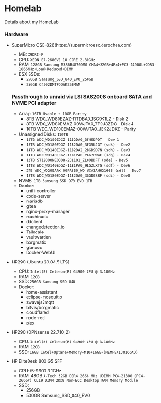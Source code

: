 # Homelab
Details about my HomeLab

### Hardware

- SuperMicro CSE-826(https://supermicroesx.derochea.com):
    - MB: `X9DRI-F`
    - CPU: `XEON E5-2680V2 10 CORE 2.80GHz`
    - RAM: `128GB Samsung M386B4G70DM0-CMA4+32GB+4Rx4+PC3-14900L+DDR3-1866MHz+Load+Reduced+DIMM`
    - ESX SSDs: 
      - `250GB Samsung_SSD_840_EVO_250GB`
      - `256GB C4002DMTFDDAK256MAM`
    ### Passthrough to unraid via LSI SAS2008 onboard SATA and NVME PCI adapter
    - Array: `16TB Usable + 10GB Parity`
      - 8TB WDC_WD80EZAZ-11TDBA0_1SG9K1LZ - Disk 2
      - 8TB WDC_WD80EMAZ-00WJTA0_7P0J3ZDC - Disk 4
      - 10TB WDC_WD100EMAZ-00WJTA0_JEK2JDKZ - Parity
    - Unassigned Disks: `110TB`
      - `18TB WDC_WD180EDGZ-11B2DA0_3FH5DPDT - Dev 1`
      - `18TB WDC_WD180EDGZ-11B2DA0_3FG5KJGT (sdk) - Dev2`
      - `14TB WDC_WD140EDGZ-11B2DA2_2BGDSD7N (sdh) - Dev3`
      - `14TB WDC_WD140EDGZ-11B1PA0_Y6G7PW4C (sdg) - Dev4`
      - `12TB ST12000NE0008-2JL101_ZL00BDFT (sde) - Dev5`
      - `14TB WDC_WD140EDGZ-11B1PA0_9LGZLXTG (sdf) - Dev6`
      - `2TB WDC_WD20EARX-00PASB0_WD-WCAZAH621663 (sdl) - Dev7`
      - `18TB WDC_WD180EDGZ-11B2DA0_3GGD0SBF (sdi) - Dev8`
    - NVME: `1TB Samsung_SSD_970_EVO_1TB`
    - Docker:
      - unifi-controller
      - code-server
      - mariadb
      - gitea
      - nginx-proxy-manager
      - machinaris
      - ddclient
      - changedetection.io
      - Tailscale
      - vaultwarden
      - borgmatic
      - glances
      - Docker-WebUI

- HP290 (Ubuntu 20.04.5 LTS)
    - CPU: `Intel(R) Celeron(R) G4900 CPU @ 3.10GHz`
    - RAM: `12GB`
    - SSD: `256GB Samsung SSD 840`
    - Docker:
      - home-assistant
      - eclipse-mosquitto
      - zwavejs2mqtt
      - b3vis/borgmatic
      - cloudflared
      - node-red
      - plex
      
 - HP290 (OPNsense 22.7.10_2)
    - CPU: `Intel(R) Celeron(R) G4900 CPU @ 3.10GHz`
    - RAM: `12GB`
    - SSD: `16GB Intel+Optane+Memory+M10+16GB+(MEMPEK1J016GAD)`
    
 - HP EliteDesk 800 G5 SFF
    - CPU: i5-9600 3.1GHz
    - RAM: 48GB `A-Tech 32GB DDR4 2666 MHz UDIMM PC4-21300 (PC4-2666V) CL19 DIMM 2Rx8 Non-ECC Desktop RAM Memory Module`
    - SSD:
      - 256GB
      - 500GB Samsung_SSD_840_EVO
    
      
    
